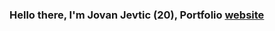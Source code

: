 ### Hello there, I'm Jovan Jevtic (20), Portfolio [website]

[website]: https://jevtic.netlify.app/
[instagram]: https://www.instagram.com/ovojovanovo
